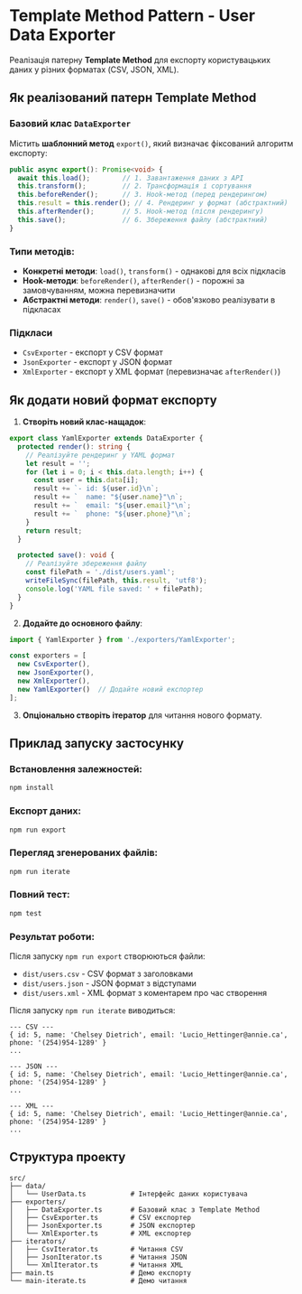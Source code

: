 # Template Method Pattern - User Data Exporter

Реалізація патерну **Template Method** для експорту користувацьких даних у різних форматах (CSV, JSON, XML).

## Як реалізований патерн Template Method

### Базовий клас `DataExporter`

Містить **шаблонний метод** `export()`, який визначає фіксований алгоритм експорту:

```typescript
public async export(): Promise<void> {
  await this.load();        // 1. Завантаження даних з API
  this.transform();         // 2. Трансформація і сортування
  this.beforeRender();      // 3. Hook-метод (перед рендерингом)
  this.result = this.render(); // 4. Рендеринг у формат (абстрактний)
  this.afterRender();       // 5. Hook-метод (після рендерингу)
  this.save();              // 6. Збереження файлу (абстрактний)
}
```

### Типи методів:

- **Конкретні методи**: `load()`, `transform()` - однакові для всіх підкласів
- **Hook-методи**: `beforeRender()`, `afterRender()` - порожні за замовчуванням, можна перевизначити
- **Абстрактні методи**: `render()`, `save()` - обов'язково реалізувати в підкласах

### Підкласи

- `CsvExporter` - експорт у CSV формат
- `JsonExporter` - експорт у JSON формат  
- `XmlExporter` - експорт у XML формат (перевизначає `afterRender()`)

## Як додати новий формат експорту

1. **Створіть новий клас-нащадок**:
```typescript
export class YamlExporter extends DataExporter {
  protected render(): string {
    // Реалізуйте рендеринг у YAML формат
    let result = '';
    for (let i = 0; i < this.data.length; i++) {
      const user = this.data[i];
      result += `- id: ${user.id}\n`;
      result += `  name: "${user.name}"\n`;
      result += `  email: "${user.email}"\n`;
      result += `  phone: "${user.phone}"\n`;
    }
    return result;
  }

  protected save(): void {
    // Реалізуйте збереження файлу
    const filePath = './dist/users.yaml';
    writeFileSync(filePath, this.result, 'utf8');
    console.log('YAML file saved: ' + filePath);
  }
}
```

2. **Додайте до основного файлу**:
```typescript
import { YamlExporter } from './exporters/YamlExporter';

const exporters = [
  new CsvExporter(),
  new JsonExporter(),
  new XmlExporter(),
  new YamlExporter()  // Додайте новий експортер
];
```

3. **Опціонально створіть ітератор** для читання нового формату.

## Приклад запуску застосунку

### Встановлення залежностей:
```bash
npm install
```

### Експорт даних:
```bash
npm run export
```

### Перегляд згенерованих файлів:
```bash
npm run iterate
```

### Повний тест:
```bash
npm test
```

### Результат роботи:

Після запуску `npm run export` створюються файли:

- `dist/users.csv` - CSV формат з заголовками
- `dist/users.json` - JSON формат з відступами
- `dist/users.xml` - XML формат з коментарем про час створення

Після запуску `npm run iterate` виводиться:
```
--- CSV ---
{ id: 5, name: 'Chelsey Dietrich', email: 'Lucio_Hettinger@annie.ca', phone: '(254)954-1289' }
...

--- JSON ---
{ id: 5, name: 'Chelsey Dietrich', email: 'Lucio_Hettinger@annie.ca', phone: '(254)954-1289' }
...

--- XML ---
{ id: 5, name: 'Chelsey Dietrich', email: 'Lucio_Hettinger@annie.ca', phone: '(254)954-1289' }
...
```

## Структура проекту

```
src/
├── data/
│   └── UserData.ts           # Інтерфейс даних користувача
├── exporters/
│   ├── DataExporter.ts       # Базовий клас з Template Method
│   ├── CsvExporter.ts        # CSV експортер
│   ├── JsonExporter.ts       # JSON експортер
│   └── XmlExporter.ts        # XML експортер
├── iterators/
│   ├── CsvIterator.ts        # Читання CSV
│   ├── JsonIterator.ts       # Читання JSON
│   └── XmlIterator.ts        # Читання XML
├── main.ts                   # Демо експорту
└── main-iterate.ts           # Демо читання
```


